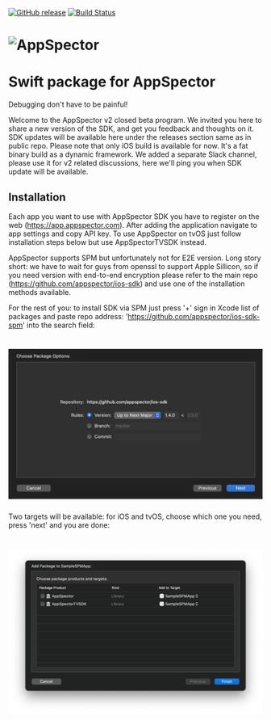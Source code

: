 [![GitHub release](https://img.shields.io/github/release/appspector/ios-sdk-spm.svg)](https://github.com/appspector/ios-sdk-spm)
[![Build Status](https://app.bitrise.io/app/17e138eab39135f1/status.svg?token=jlmNh2tlt2SQojwlhMojNw)](https://app.bitrise.io/app/17e138eab39135f1)
# ![AppSpector](https://github.com/appspector/ios-sdk-spm/raw/master/github-cover.png)

# Swift package for AppSpector
Debugging don't have to be painful!

Welcome to the AppSpector v2 closed beta program. We invited you here to share a new version of the SDK, and get you feedback and thoughts on it. SDK updates will be available here under the releases section same as in public repo. Please note that only iOS build is available for now. It's a fat binary build as a dynamic framework. We added a separate Slack channel, please use it for v2 related discussions, here we'll ping you when SDK update will be available.

## Installation
Each app you want to use with AppSpector SDK you have to register on the web (https://app.appspector.com).
After adding the application navigate to app settings and copy API key.
To use AppSpector on tvOS just follow installation steps below but use AppSpectorTVSDK instead.

AppSpector supports SPM but unfortunately not for E2E version.
Long story short: we have to wait for guys from openssl to support Apple Sillicon,
so if you need version with end-to-end encryption please refer to the main repo (https://github.com/appspector/ios-sdk) and use one of the installation methods available.


For the rest of you: to install SDK via SPM just press '+' sign in Xcode list of packages and paste repo address: 'https://github.com/appspector/ios-sdk-spm' into the search field:
# ![](https://github.com/appspector/ios-sdk/raw/master/spm-install-1.png)
Two targets will be available: for iOS and tvOS, choose which one you need, press 'next' and you are done:
# ![](https://github.com/appspector/ios-sdk/raw/master/spm-install-2.png)
